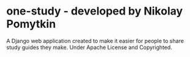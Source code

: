 # one-study - developed by Nikolay Pomytkin
A Django web application created to make it easier for people to share study guides they make. Under Apache License and Copyrighted.
